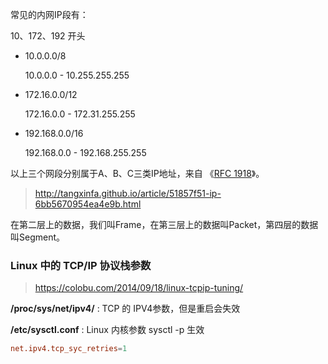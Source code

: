 常见的内网IP段有：

10、172、192 开头

- 10.0.0.0/8

  10.0.0.0 - 10.255.255.255

- 172.16.0.0/12

  172.16.0.0 - 172.31.255.255

- 192.168.0.0/16

  192.168.0.0 - 192.168.255.255

以上三个网段分别属于A、B、C三类IP地址，来自 《[RFC 1918](https://tools.ietf.org/html/rfc1918)》。

> http://tangxinfa.github.io/article/51857f51-ip-6bb5670954ea4e9b.html



在第二层上的数据，我们叫Frame，在第三层上的数据叫Packet，第四层的数据叫Segment。



### Linux 中的 TCP/IP 协议栈参数

> https://colobu.com/2014/09/18/linux-tcpip-tuning/

**/proc/sys/net/ipv4/** : TCP 的 IPV4参数，但是重启会失效

**/etc/sysctl.conf** : Linux 内核参数 sysctl -p 生效

```conf
net.ipv4.tcp_syc_retries=1
```

